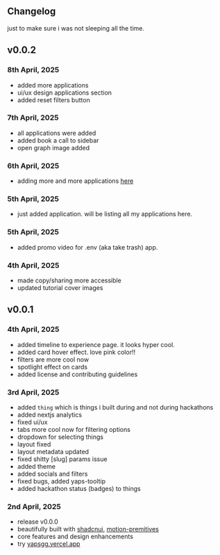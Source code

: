 ## Changelog 

just to make sure i was not sleeping all the time.

## v0.0.2

### 8th April, 2025
- added more applications
- ui/ux design applications section
- added reset filters button

### 7th April, 2025
- all applications were added
- added book a call to sidebar
- open graph image added

### 6th April, 2025
- adding more and more applications [here](/app/application/)

### 5th April, 2025
- just added application. will be listing all my applications here.

### 5th April, 2025
- added promo video for .env (aka take trash) app.

### 4th April, 2025
- made copy/sharing more accessible
- updated tutorial cover images

## v0.0.1

### 4th April, 2025
- added timeline to experience page. it looks hyper cool.
- added card hover effect. love pink color!!
- filters are more cool now
- spotlight effect on cards
- added license and contributing guidelines

### 3rd April, 2025
- added `thing` which is things i built during and not during hackathons
- added nextjs analytics
- fixed ui/ux
- tabs more cool now for filtering options
- dropdown for selecting things
- layout fixed
- layout metadata updated
- fixed shitty [slug] params issue
- added theme
- added socials and filters
- fixed bugs, added yaps-tooltip
- added hackathon status (badges) to things

### 2nd April, 2025
- release v0.0.0
- beautifully built with [shadcnui](https://ui.shadcn.com/), [motion-premitives](https://motion-primitives.com)
- core features and design enhancements
- try [yapsgg.vercel.app](https://yapsgg.vercel.app) 